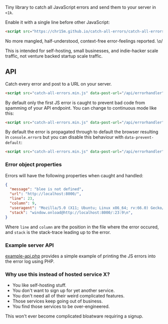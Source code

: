 Tiny library to catch all JavaScript errors and send them to your server in `<1k`.

Enable it with a single line before other JavaScript:

```html
<script src="https://chr15m.github.io/catch-all-errors/catch-all-errors.min.js" data-post-url="/api/errorhandler"></script>
```

No more mangled, half-understood, context-free error-feelings reported. \o/

This is intended for self-hosting, small businesses, and indie-hacker scale traffic, not venture backed startup scale traffic.

## API

Catch every error and post to a URL on your server.

```html
<script src="catch-all-errors.min.js" data-post-url="/api/errorhandler"></script>
```

By default only the first JS error is caught to prevent bad code from spamming of your API endpoint. You can change to continuous mode like this:

```html
<script src="catch-all-errors.min.js" data-post-url="/api/errorhandler" data-continous></script>
```

By default the error is propagated through to default the browser resulting in `console.error`s but you can disable this behaviour with `data-prevent-default`:

```html
<script src="catch-all-errors.min.js" data-post-url="/api/errorhandler" data-prevent-default></script>
```

### Error object properties

Errors will have the following properties when caught and handled:

```json
{
  "message": "blee is not defined",
  "url": "http://localhost:8000/",
  "line": 23,
  "column": 9,
  "useragent": "Mozilla/5.0 (X11; Ubuntu; Linux x86_64; rv:66.0) Gecko/20100101 Firefox/66.0",
  "stack": "window.onload@http://localhost:8000/:23:9\n",
}
```

Where `line` and `column` are the position in the file where the error occured, and `stack` is the stack-trace leading up to the error.

### Example server API

[example-api.php](./example-api.php) provides a simple example of printing the JS errors into the error log using PHP.

### Why use this instead of hosted service X?

 * You like self-hosting stuff.
 * You don't want to sign up for yet another service.
 * You don't need all of their weird complicated features.
 * Those services keep going out of business.
 * You find those services to be over-engineered.

This won't ever become complicated bloatware requiring a signup.
